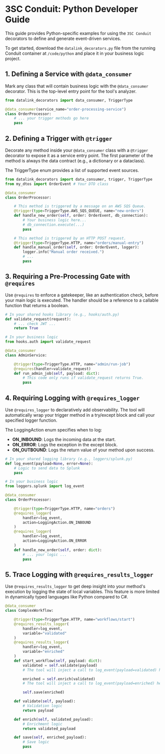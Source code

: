 ﻿# 3SC Conduit: Python Developer Guide

This guide provides Python-specific examples for using the `3SC Conduit` decorators to define and generate event-driven services.

To get started, download the `datalink_decorators.py` file from the running Conduit container at `/code/python` and place it in your business logic project.

## 1. Defining a Service with `@data_consumer`

Mark any class that will contain business logic with the `@data_consumer` decorator. This is the top-level entry point for the tool's analyzer.

```python
from datalink_decorators import data_consumer, TriggerType

@data_consumer(service_name="order-processing-service")
class OrderProcessor:
    # ... your trigger methods go here
    pass
```

## 2. Defining a Trigger with `@trigger`

Decorate any method inside your `@data_consumer` class with a `@trigger` decorator to expose it as a service entry point. The first parameter of the method is always the data contract (e.g., a dictionary or a dataclass).

The TriggerType enum provides a list of supported event sources.

```python
from datalink_decorators import data_consumer, trigger, TriggerType
from my_dtos import OrderEvent # Your DTO class

@data_consumer
class OrderProcessor:

    # This method is triggered by a message on an AWS SQS Queue.
    @trigger(type=TriggerType.AWS_SQS_QUEUE, name="new-orders")
    def handle_new_order(self, order: OrderEvent, db_connection):
        # Your business logic here...
        # db_connection.execute(...)
        pass

    # This method is triggered by an HTTP POST request.
    @trigger(type=TriggerType.HTTP, name="orders/manual-entry")
    def handle_manual_order(self, order: OrderEvent, logger):
        logger.info("Manual order received.")
        # ...
        pass
```

## 3. Requiring a Pre-Processing Gate with `@requires`

Use `@requires` to enforce a gatekeeper, like an authentication check, before your main logic is executed. The handler should be a reference to a callable function that returns a boolean.

```python
# In your shared hooks library (e.g., hooks/auth.py)
def validate_request(request):
    # ... check JWT ...
    return True

# In your business logic
from hooks.auth import validate_request

@data_consumer
class AdminService:

    @trigger(type=TriggerType.HTTP, name="admin/run-job")
    @requires(handler=validate_request)
    def run_admin_job(self, payload: dict):
        # This code only runs if validate_request returns True.
        pass
```

## 4. Requiring Logging with `@requires_logger`

Use `@requires_logger` to declaratively add observability. The tool will automatically wrap your trigger method in a try/except block and call your specified logger function.

The LoggingAction enum specifies when to log:
- **ON_INBOUND**: Logs the incoming data at the start.
- **ON_ERROR**: Logs the exception in the except block.
- **ON_OUTBOUND**: Logs the return value of your method upon success.

```python
# In your shared logging library (e.g., loggers/splunk.py)
def log_event(payload=None, error=None):
    # Logic to send data to Splunk
    pass

# In your business logic
from loggers.splunk import log_event

@data_consumer
class OrderProcessor:

    @trigger(type=TriggerType.HTTP, name="orders")
    @requires_logger(
        handler=log_event,
        action=LoggingAction.ON_INBOUND
    )
    @requires_logger(
        handler=log_event,
        action=LoggingAction.ON_ERROR
    )
    def handle_new_order(self, order: dict):
        # ... your logic ...
        pass
```

## 5. Trace Logging with `@requires_results_logger`

Use `@requires_results_logger` to get deep insight into your method's execution by logging the state of local variables. This feature is more limited in dynamically typed languages like Python compared to C#.

```python
@data_consumer
class ComplexWorkflow:

    @trigger(type=TriggerType.HTTP, name="workflows/start")
    @requires_results_logger(
        handler=log_event,
        variable="validated"
    )
    @requires_results_logger(
        handler=log_event,
        variable="enriched"
    )
    def start_workflow(self, payload: dict):
        validated = self.validate(payload)
        # The tool will inject a call to log_event(payload=validated) here.

        enriched = self.enrich(validated)
        # The tool will inject a call to log_event(payload=enriched) here.

        self.save(enriched)

    def validate(self, payload):
        # Validation logic
        return payload

    def enrich(self, validated_payload):
        # Enrichment logic
        return validated_payload

    def save(self, enriched_payload):
        # Save logic
        pass
```